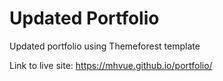 # Updated Portfolio
Updated portfolio using Themeforest template 

Link to live site: https://mhvue.github.io/portfolio/ 


